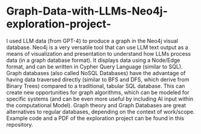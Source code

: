 # Graph-Data-with-LLMs-Neo4j-exploration-project-
I used LLM data (from GPT-4) to produce a graph in the Neo4j visual database. Neo4j is a very versatile tool that can use LLM text output as a means of visualization and presentation to understand how LLMs process data (in a graph database format). It displays data using a Node/Edge format, and can be written in Cypher Query Language (similar to SQL). Graph databases (also called NoSQL Databases) have the advantage of having data traversed directly (similar to BFS and DFS, which derive from Binary Trees) compared to a traditional, tabular SQL database. This can create new opportunities for graph algorithms, which can be modeled for specific systems (and can be even more useful by including AI input within the computational Model). Graph theory and Graph Databases are great alternatives to regular databases, depending on the context of work/scope. Example code and a PDF of the exploration project can be found in this repository. 

